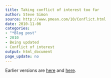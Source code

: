 ```yaml
---
title: Taking conflict of interest too far
author: Steve Simon
source: http://www.pmean.com/10/Conflict.html
date: 2010-11-06
categories:
- "*Blog post"
- 2010
- Being updated
- Conflict of interest
output: html_document
page_update: no
---
```


Earlier versions are [here][sim1] and [here][sim2].

[sim1]: http://www.pmean.com/10/Conflict.html
[sim2]: http://new.pmean.com/coi-too-far/
